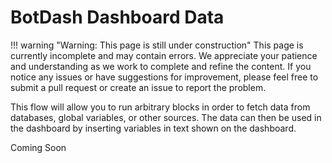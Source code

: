 # BotDash Dashboard Data

!!! warning "Warning: This page is still under construction"
    This page is currently incomplete and may contain errors. We appreciate your patience and understanding as we work to complete and refine the content. If you notice any issues or have suggestions for improvement, please feel free to submit a pull request or create an issue to report the problem.

This flow will allow you to run arbitrary blocks in order to fetch data from databases, global variables, or other sources. The data can then be used in the dashboard by inserting variables in text shown on the dashboard.

Coming Soon